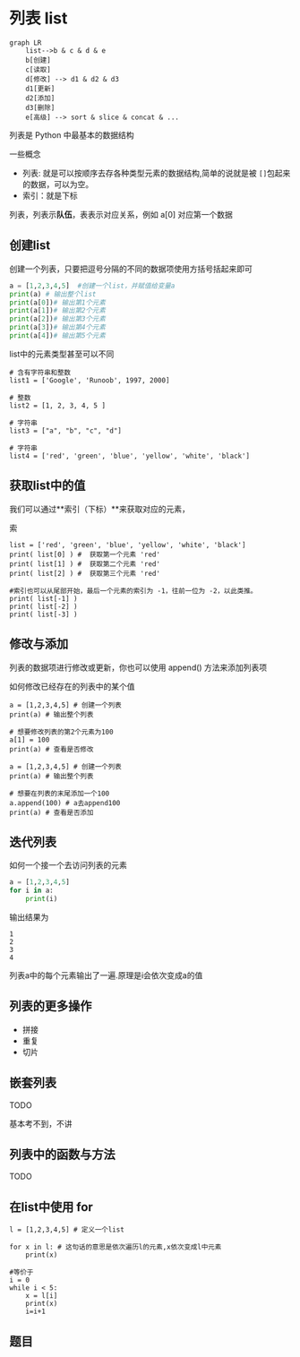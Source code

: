 # 列表 list

```mermaid
graph LR
    list-->b & c & d & e
    b[创建]
    c[读取]
    d[修改] --> d1 & d2 & d3
    d1[更新]
    d2[添加]
    d3[删除]
    e[高级] --> sort & slice & concat & ...
```

列表是 Python 中最基本的数据结构

一些概念
- 列表: 就是可以按顺序去存各种类型元素的数据结构,简单的说就是被 `[]`包起来的数据，可以为空。
- 索引：就是下标 

列表，列表示**队伍**，表表示对应关系，例如 a[0] 对应第一个数据

## 创建list

创建一个列表，只要把逗号分隔的不同的数据项使用方括号括起来即可

```py
a = [1,2,3,4,5]  #创建一个list，并赋值给变量a
print(a) # 输出整个list
print(a[0])# 输出第1个元素
print(a[1])# 输出第2个元素
print(a[2])# 输出第3个元素
print(a[3])# 输出第4个元素
print(a[4])# 输出第5个元素
```

list中的元素类型甚至可以不同

```python3
# 含有字符串和整数
list1 = ['Google', 'Runoob', 1997, 2000]

# 整数
list2 = [1, 2, 3, 4, 5 ]

# 字符串
list3 = ["a", "b", "c", "d"]

# 字符串
list4 = ['red', 'green', 'blue', 'yellow', 'white', 'black']
```

## 获取list中的值

我们可以通过**索引（下标）**来获取对应的元素，

索

```python3
list = ['red', 'green', 'blue', 'yellow', 'white', 'black']
print( list[0] ) #  获取第一个元素 'red'
print( list[1] ) #  获取第二个元素 'red'
print( list[2] ) #  获取第三个元素 'red'

#索引也可以从尾部开始，最后一个元素的索引为 -1，往前一位为 -2，以此类推。
print( list[-1] )
print( list[-2] )
print( list[-3] )
```

## 修改与添加

列表的数据项进行修改或更新，你也可以使用 append() 方法来添加列表项

如何修改已经存在的列表中的某个值
```python3
a = [1,2,3,4,5] # 创建一个列表
print(a) # 输出整个列表

# 想要修改列表的第2个元素为100
a[1] = 100
print(a) # 查看是否修改
```

```python3
a = [1,2,3,4,5] # 创建一个列表
print(a) # 输出整个列表

# 想要在列表的末尾添加一个100
a.append(100) # a去append100
print(a) # 查看是否添加
```



## 迭代列表

如何一个接一个去访问列表的元素

```python
a = [1,2,3,4,5]
for i in a:
    print(i)
```
输出结果为

```
1
2
3
4
```
列表a中的每个元素输出了一遍.原理是i会依次变成a的值





## 列表的更多操作

- 拼接
- 重复
- 切片

## 嵌套列表

TODO

基本考不到，不讲

## 列表中的函数与方法

TODO

## 在list中使用 for

```python3
l = [1,2,3,4,5] # 定义一个list

for x in l: # 这句话的意思是依次遍历l的元素,x依次变成l中元素
    print(x)

#等价于
i = 0
while i < 5:
    x = l[i]
    print(x)
    i=i+1
```

## 题目


